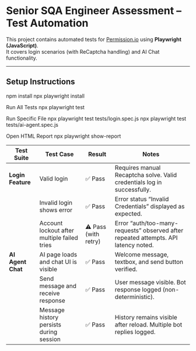 # Senior SQA Engineer Assessment – Test Automation

This project contains automated tests for [Permission.io](https://ask.permission.io) using **Playwright (JavaScript)**.  
It covers login scenarios (with ReCaptcha handling) and AI Chat functionality.  

---

##  Setup Instructions

npm install
npx playwright install

Run All Tests
npx playwright test


Run Specific File
npx playwright test tests/login.spec.js
npx playwright test tests/ai-agent.spec.js

Open HTML Report
npx playwright show-report




| Test Suite        | Test Case                                   | Result                | Notes                                                                               |
| ----------------- | ------------------------------------------- | --------------------- | ----------------------------------------------------------------------------------- |
| **Login Feature** | Valid login                                 | ✅ Pass               | Requires manual Recaptcha solve. Valid credentials log in successfully.             |
|                   | Invalid login shows error                   | ✅ Pass               | Error status “Invalid Credentials” displayed as expected.                           |
|                   | Account lockout after multiple failed tries | ⚠️ Pass (with retry) | Error “auth/too-many-requests” observed after repeated attempts. API latency noted. |
| **AI Agent Chat** | AI page loads and chat UI is visible        | ✅ Pass               | Welcome message, textbox, and send button verified.                                 |
|                   | Send message and receive response           | ✅ Pass               | User message visible. Bot response logged (non-deterministic).                      |
|                   | Message history persists during session     | ✅ Pass               | History remains visible after reload. Multiple bot replies logged.                  |
